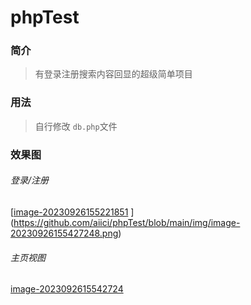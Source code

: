 # phpTest

### 简介

>  有登录注册搜索内容回显的超级简单项目

### 用法

>  自行修改 `db.php`文件

### 效果图

###### 登录/注册

[[image-20230926155221851](https://github.com/aiici/phpTest/tree/main/img/image-20230926155221851.png)
](https://github.com/aiici/phpTest/blob/main/img/image-20230926155427248.png)
###### 主页视图

[image-2023092615542724](https://github.com/aiici/phpTest/tree/main/img/image-20230926155427248.png)
